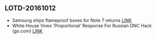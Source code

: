 ## LOTD-20161012

- Samsung ships flameproof boxes for Note 7 returns [LINK](http://arstechnica.com/gadgets/2016/10/heres-how-to-return-your-note-7-without-blowing-up-the-mail-service/)
- White House Vows 'Proportional' Response For Russian DNC Hack  (go.com)  [LINK](https://yro.slashdot.org/story/16/10/11/2151256/white-house-vows-proportional-response-for-russian-dnc-hack)
